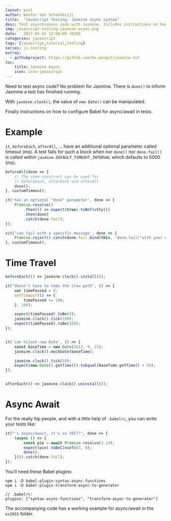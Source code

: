 ```yaml
---
layout: post
author: Wouter Van Schandevijl
title:  "JavaScript Testing: Jasmine async syntax"
desc: Test asynchronous code with Jasmine. Includes instructions on how to use ES2017 async/await.
img: javascript-testing-jasmine-async.png
date:   2017-05-31 12:00:00 +0200
categories: javascript
tags: [javascript,tutorial,testing]
series: js-testing
extras:
  - githubproject: https://github.com/be-pongit/jasmine-tut
toc:
    title: Jasmine Async
    icon: icon-javascript
---
```


Need to test async code? No problem for Jasmine. 
There is `done()` to inform Jasmine a test has finished running.

With `jasmine.clock()`, the value of `new Date()` can be manipulated.

Finally instructions on how to configure Babel for async/await in tests.

<!--more-->


# Example

`it`, `beforeEach`, `afterAll`, ... have an additional optional parameter called timeout (ms).
A test fails for such a block when nor `done()` nor `done.fail()` is called within 
`jasmine.DEFAULT_TIMEOUT_INTERVAL` which defaults to 5000 (ms).

```js
beforeAll(done => {
	// The same construct can be used for
	// beforeEach, afterEach and afterAll
	done();
}, customTimeout);

it('has an optional "done" parameter', done => {
	Promise.resolve()
		.then(() => expect(true).toBeTruthy())
		.then(done)
		.catch(done.fail);
});

xit('can fail with a specific message', done => {
	Promise.reject().catch(done.fail.bind(this, 'done.fail("with your error message")'));
}, customTimeout);
```


# Time Travel

```js
beforeEach(() => jasmine.clock().install());

it("doesn't have to take the slow path", () => {
	var timePassed = 0;
	setTimeout(() => {
		timePassed += 100;
	}, 100);

	expect(timePassed).toBe(0);
	jasmine.clock().tick(100);
	expect(timePassed).toBe(100);
});


it('can hijack new Date', () => {
	const baseTime = new Date(2013, 9, 23);
	jasmine.clock().mockDate(baseTime);

	jasmine.clock().tick(50);
	expect(new Date().getTime()).toEqual(baseTime.getTime() + 50);
});


afterEach(() => jasmine.clock().uninstall());
```


# Async Await

For the really hip people, and with a little help of `.babelrc`, you can write your tests like:
```js
it("'s async/await, it's so 2017!", done => {
	(async () => {
		const pie = await Promise.resolve(3.14);
		expect(pie).toBeCloseTo(3, 0);
		done();
	})().catch(done.fail);
});
```

You'll need these Babel plugins:
```
npm i -D babel-plugin-syntax-async-functions
npm i -D babel-plugin-transform-async-to-generator

// .babelrc:
plugins: ["syntax-async-functions", "transform-async-to-generator"]
```

The accompanying code has a working example for async/await in the `es2015` folder.
